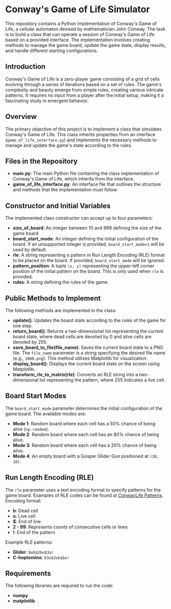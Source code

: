 # Conway's Game of Life Simulator

This repository contains a Python implementation of Conway's Game of Life, a cellular automaton devised by mathematician John Conway. The task is to build a class that can operate a session of Conway's Game of Life based on a provided interface. The implementation involves creating methods to manage the game board, update the game state, display results, and handle different starting configurations.

## Introduction

Conway's Game of Life is a zero-player game consisting of a grid of cells evolving through a series of iterations based on a set of rules. The game's complexity and beauty emerge from simple rules, creating various intricate patterns. It requires no input from a player after the initial setup, making it a fascinating study in emergent behavior.

## Overview

The primary objective of this project is to implement a class that simulates Conway's Game of Life. This class inherits properties from an interface (`game_of_life_interface.py`) and implements the necessary methods to manage and update the game's state according to the rules.

## Files in the Repository

- **main.py**: The main Python file containing the class implementation of Conway's Game of Life, which inherits from the interface.
- **game_of_life_interface.py**: An interface file that outlines the structure and methods that the implementation must follow.

## Constructor and Initial Variables

The implemented class constructor can accept up to four parameters:

- **size_of_board**: An integer between 10 and 999 defining the size of the game board.
- **board_start_mode**: An integer defining the initial configuration of the board. If an unsupported integer is provided, `board_start_mode=1` will be used by default.
- **rle**: A string representing a pattern in Run Length Encoding (RLE) format to be placed on the board. If provided, `board_start_mode` will be ignored.
- **pattern_position**: A tuple `(x, y)` representing the upper-left corner position of the initial pattern on the board. This is only used when `rle` is provided.
- **rules**: A string defining the rules of the game.

## Public Methods to Implement

The following methods are implemented in the class:

- **update()**: Updates the board state according to the rules of the game for one step.
- **return_board()**: Returns a two-dimensional list representing the current board state, where dead cells are denoted by 0 and alive cells are denoted by 255.
- **save_board_to_file(file_name)**: Saves the current board state to a PNG file. The `file_name` parameter is a string specifying the desired file name (e.g., `1000.png`). This method utilizes Matplotlib for visualization.
- **display_board()**: Displays the current board state on the screen using Matplotlib.
- **transform_rle_to_matrix(rle)**: Converts an RLE string into a two-dimensional list representing the pattern, where 255 indicates a live cell.

## Board Start Modes

The `board_start_mode` parameter determines the initial configuration of the game board. The available modes are:

- **Mode 1**: Random board where each cell has a 50% chance of being alive (`np.random`).
- **Mode 2**: Random board where each cell has an 80% chance of being alive.
- **Mode 3**: Random board where each cell has a 20% chance of being alive.
- **Mode 4**: An empty board with a Gosper Glider Gun positioned at `(10, 10)`.

## Run Length Encoding (RLE)

The `rle` parameter uses a text encoding format to specify patterns for the game board. Examples of RLE codes can be found at [ConwayLife Patterns](http://www.conwaylife.com/wiki/ConwayLife_Patterns). Encoding format:

- **b**: Dead cell
- **o**: Live cell
- **$**: End of line
- **2 - 99**: Represents counts of consecutive cells or lines
- **!**: End of the pattern

Example RLE patterns:
- **Glider**: `bob$2bo$3o!`
- **C-heptomino**: `b3o$3ob$bo!`

## Requirements

The following libraries are required to run the code:

- **numpy**
- **matplotlib**
